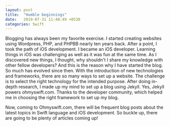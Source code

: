 ```yaml
---
layout: post
title:  "Humble beginnings"
date:   2019-07-31 11:48:49 +0530
categories: Swift
---
```


Blogging has always been my favorite exercise. I started creating websites using Wordpress, PHP, and PHPBB nearly ten years back. After a point, I took the path of iOS development. I became an iOS developer. Learning things in iOS was challenging as well as it was fun at the same time. As I discovered new things, I thought, why shouldn't I share my knowledge with other fellow developers? And this is the reason why I have started the blog. 
So much has evolved since then. With the introduction of new technologies and frameworks, there are so many ways to set up a website. The challenge is to select the right technology for the intended purpose. After doing in-depth research,  I made up my mind to set up a blog using Jekyll. Yes, Jekyll powers ohmyswift.com. Thanks to the developer community, which helped me in choosing the right framework to set up my blog. 

Now, coming to Ohmyswift.com, there will be frequent blog posts about the latest topics in Swift language and iOS development. So buckle up, there are going to be plenty of articles coming up!


